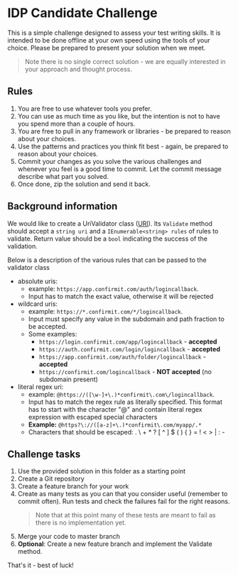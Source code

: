 # IDP Candidate Challenge

This is a simple challenge designed to assess your test writing skills. It is intended to be done offline at your own speed using the tools of your choice. Please be prepared to present your solution when we meet. 
>Note there is no single correct solution - we are equally interested in your approach and thought process.

## Rules
1. You are free to use whatever tools you prefer.
2. You can use as much time as you like, but the intention is not to have you spend more than a couple of hours.
3. You are free to pull in any framework or libraries - be prepared to reason about your choices.
4. Use the patterns and practices you think fit best - again, be prepared to reason about your choices.
5. Commit your changes as you solve the various challenges and whenever you feel is a good time to commit. Let the commit message describe what part you solved.
6. Once done, zip the solution and send it back.

## Background information
We would like to create a UriValidator class ([URI](https://en.wikipedia.org/wiki/Uniform_Resource_Identifier)). Its `Validate` method should accept a `string uri` and a `IEnumerable<string> rules` of rules to validate. Return value should be a `bool` indicating the success of the validation. 

Below is a description of the various rules that can be passed to the validator class

-   absolute uris: 
	- example: `https://app.confirmit.com/auth/logincallback`. 
	- Input has to match the exact value, otherwise it will be rejected
-   wildcard uris: 
	- example: `https://*.confirmit.com/*/logincallback`. 
	- Input must specify any value in the subdomain and path fraction to be accepted. 
	- Some examples:
	    -   `https://login.confirmit.com/app/logincallback` -  **accepted**
	    -   `https://auth.confirmit.com/login/logincallback` -  **accepted**
	    -   `https://app.confirmit.com/auth/folder/logincallback` -  **accepted**
	    -   `https://confirmit.com/logincallback` -  **NOT accepted**  (no subdomain present)
-   literal regex uri: 
	- example: `@https://([\w-]+\.)*confirmit\.com\/logincallback`. 
	- Input has to match the regex rule as literally specified. This format has to start with the character "@" and contain literal regex expression with escaped special characters
    -   **Example:**  `@https?\://([a-z]+\.)*confirmit\.com/myapp/.*`
    -   Characters that should be escaped: . \ + * ? [ ^ ] $ ( ) { } = ! < > | : -

## Challenge tasks
1. Use the provided solution in this folder as a starting point
2. Create a Git repository
3. Create a feature branch for your work
4. Create as many tests as you can that you consider useful (remember to commit often). Run tests and check the failures fail for the right reasons.
	>Note that at this point many of these tests are meant to fail as there is no implementation yet.
5. Merge your code to master branch
6. **Optional**: Create a new feature branch and implement the Validate method.

That's it - best of luck!
